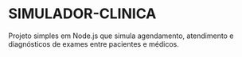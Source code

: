 # SIMULADOR-CLINICA
Projeto simples em Node.js que simula agendamento, atendimento e diagnósticos de exames entre pacientes e médicos.
 
